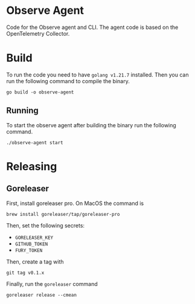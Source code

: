 # Observe Agent

Code for the Observe agent and CLI. The agent code is based on the OpenTelemetry Collector. 

# Build

To run the code you need to have `golang v1.21.7` installed. Then you can run the following command to compile the binary.

```
go build -o observe-agent
```


## Running

To start the observe agent after building the binary run the following command. 

```
./observe-agent start
```


# Releasing

## Goreleaser

First, install goreleaser pro. On MacOS the command is 
```
brew install goreleaser/tap/goreleaser-pro
```

Then, set the following secrets:

- `GORELEASER_KEY`
- `GITHUB_TOKEN`
- `FURY_TOKEN`

Then, create a tag with 
```
git tag v0.1.x
```

Finally, run the `goreleaser` command
```
goreleaser release --cmean
```